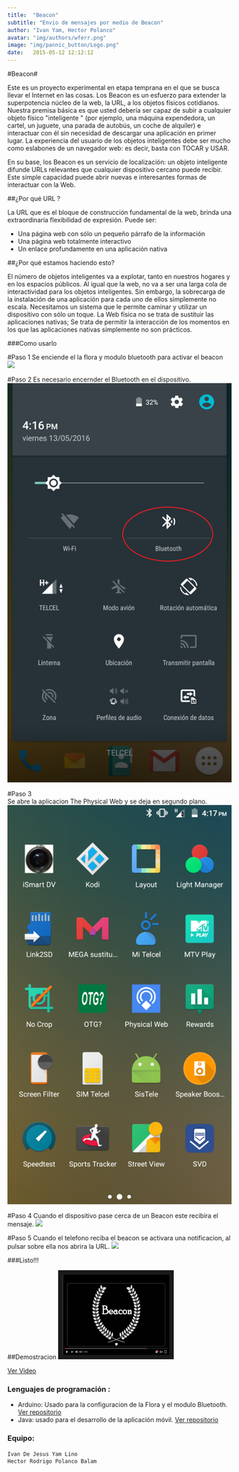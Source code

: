 ```yaml
---
title:  "Beacon"
subtitle: "Envio de mensajes por medio de Beacon"
author: "Ivan Yam, Hector Polanco"
avatar: "img/authors/wferr.png"
image: "img/pannic_button/Logo.png"
date:   2015-05-12 12:12:12
---
```

#Beacon#

Este es un proyecto experimental en etapa temprana en el que se busca llevar el Internet en las cosas.
Los Beacon es un esfuerzo para extender la superpotencia núcleo de la web, la URL, a los objetos físicos cotidianos. Nuestra premisa básica es que usted debería ser capaz de subir a cualquier objeto físico "inteligente " (por ejemplo, una máquina expendedora, un cartel, un juguete, una parada de autobús, un coche de alquiler) e interactuar con él sin necesidad de descargar una aplicación en primer lugar. La experiencia del usuario de los objetos inteligentes debe ser mucho como eslabones de un navegador web: es decir, basta con TOCAR y USAR. 

En su base, los Beacon es un servicio de localización: un objeto inteligente difunde URLs relevantes que cualquier dispositivo cercano puede recibir. Este simple capacidad puede abrir nuevas e interesantes formas de interactuar con la Web.

##¿Por qué URL ?

La URL que es el bloque de construcción fundamental de la web, brinda una extraordinaria flexibilidad de expresión. Puede ser:

* Una página web con sólo un pequeño párrafo de la información
* Una página web totalmente interactivo
* Un enlace profundamente en una aplicación nativa

##¿Por qué estamos haciendo esto?

El número de objetos inteligentes va a explotar, tanto en nuestros hogares y en los espacios públicos. Al igual que la web, no va a ser una larga cola de interactividad para los objetos inteligentes. Sin embargo, la sobrecarga de la instalación de una aplicación para cada uno de ellos simplemente no escala. Necesitamos un sistema que le permite caminar y utilizar un dispositivo con sólo un toque. La Web física no se trata de sustituir las aplicaciones nativas; Se trata de permitir la interacción de los momentos en los que las aplicaciones nativas simplemente no son prácticos.

###Como usarlo

#Paso 1
   Se enciende el la flora y modulo bluetooth para activar el beacon
    <img class="image-center" src="img//Flora.jpg"/>

#Paso 2
   Es necesario encernder el Bluetooth en el dispositivo.
    <img class="image-center" src="img/Beacons/Blue.png"  style="display:inline"/>
   
#Paso 3   
   Se abre la aplicacion The Physical Web y se deja en segundo plano.
    <img class="image-center" src="img/Beacons/App.png"/>

#Paso 4
   Cuando el dispositivo pase cerca de un Beacon este recibira el mensaje.
    <img class="image-center" src="img/Beacom/Caja.png"/>
    
#Paso 5
   Cuando el telefono reciba el beacon se activara una notificacion, al pulsar sobre ella nos abrira la URL.
    <img class="image-center" src="img/Beacon/Notificacion.png"/>

   ###Listo!!!    
   

##Demostracion
  <a href="https://youtu.be/8h5rDCZnrlQ" target="_blank" > <img src="img/Beacons/Video.png" alt="Beacons" width="240" height="180" border="10" /></a>
  
  [Ver Video](https://youtu.be/8h5rDCZnrlQ)

### Lenguajes de programación :
* Arduino: Usado para la configuracion de la Flora y el modulo Bluetooth. [Ver repositorio](https://github.com/IvanJYL/Beacons/tree/master/PhysicalWeb)
* Java: usado para el desarrollo de la aplicación móvil. [Ver repositorio](https://github.com/IvanJYL/Beacons/tree/master/PhysicalWeb)

### Equipo:
    Ivan De Jesus Yam Lino
    Hector Rodrigo Polanco Balam
